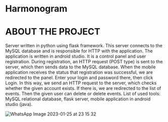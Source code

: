 # Harmonogram

# ABOUT THE PROJECT

Server written in python using flask framework. This server connects to the MySQL database and is responsible for HTTP with the application. The application is written in android studio. It is a control panel and user registration. During registration, an HTTP request (POST type) is sent to the server, which then sends data to the MySQL database. When the mobile application receives the status that registration was successful, we are redirected to the panel. Enter your login and password there, then click Login. In this way, we send an HTTP request to the server, which checks whether the given account exists. If there is, we are redirected to the list of events. Then the given user can delete or delete events. List of used tools: MySQL relational database, flask server, mobile application in android studio (java).

![WhatsApp Image 2023-01-25 at 23 15 32](https://user-images.githubusercontent.com/100945749/214705021-1eb58834-23e3-4821-b812-ddcc2f4abaeb.jpeg)
